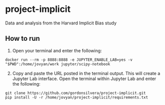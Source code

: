 # project-implicit
Data and analysis from the Harvard Implicit Bias study


## How to run

1. Open your terminal and enter the following:

```
docker run --rm -p 8888:8888 -e JUPYTER_ENABLE_LAB=yes -v "$PWD":/home/jovyan/work jupyter/scipy-notebook
```

2. Copy and paste the URL posted in the terminal output. This will
create a Jupyter Lab interface. Open the terminal within Jupyter Lab
and enter the following:

```
git clone https://github.com/gordonsilvera/project-implicit.git
pip install -U -r /home/jovyan/project-implicit/requirements.txt
```

